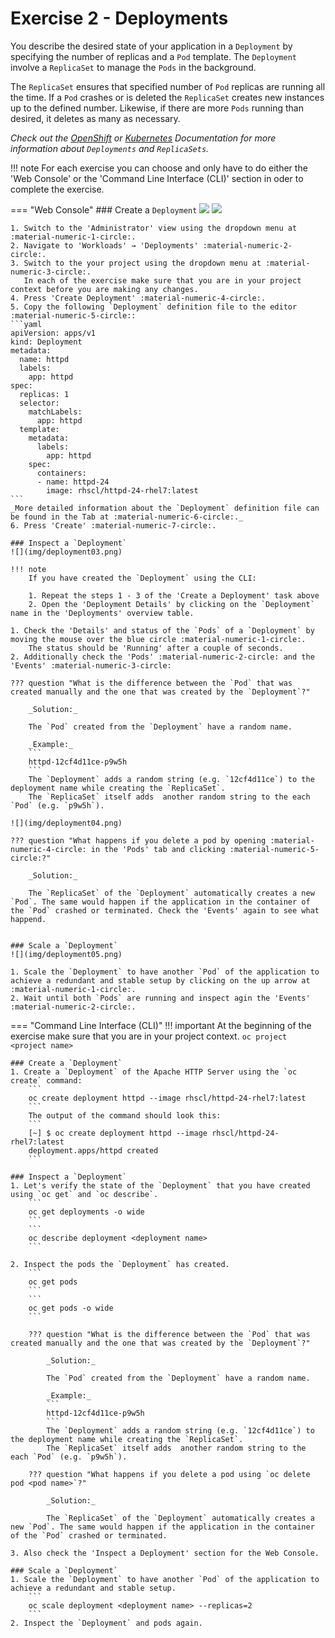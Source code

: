 # Exercise 2 - Deployments
You describe the desired state of your application in a `Deployment` by specifying the number of replicas and a `Pod` template.
The `Deployment` involve a `ReplicaSet` to manage the `Pods` in the background.

The `ReplicaSet` ensures that specified number of `Pod` replicas are running all the time.
If a `Pod` crashes or is deleted the `ReplicaSet` creates new instances up to the defined number.
Likewise, if there are more `Pods` running than desired, it deletes as many as necessary.

_Check out the [OpenShift](https://docs.openshift.com/container-platform/4.9/applications/deployments/what-deployments-are.html#deployments-repliasets_what-deployments-are) or [Kubernetes](https://kubernetes.io/docs/concepts/workloads/controllers/deployment/) Documentation for more information about `Deployments` and `ReplicaSets`._

!!! note
    For each exercise you can choose and only have to do either the 'Web Console' or the 'Command Line 
    Interface (CLI)' section in oder to complete the exercise.

=== "Web Console"
    ### Create a `Deployment`
    ![](img/deployment01.png)
    ![](img/deployment02.png)

    1. Switch to the 'Administrator' view using the dropdown menu at :material-numeric-1-circle:.
    2. Navigate to 'Workloads' → 'Deployments' :material-numeric-2-circle:.
    3. Switch to the your project using the dropdown menu at :material-numeric-3-circle:.
       In each of the exercise make sure that you are in your project context before you are making any changes.
    4. Press 'Create Deployment' :material-numeric-4-circle:.
    5. Copy the following `Deployment` definition file to the editor :material-numeric-5-circle::
    ```yaml
    apiVersion: apps/v1
    kind: Deployment
    metadata:
      name: httpd
      labels:
        app: httpd
    spec:
      replicas: 1
      selector:
        matchLabels:
          app: httpd
      template:
        metadata:
          labels:
            app: httpd
        spec:
          containers:
          - name: httpd-24
            image: rhscl/httpd-24-rhel7:latest
    ```
    _More detailed information about the `Deployment` definition file can be found in the Tab at :material-numeric-6-circle:._
    6. Press 'Create' :material-numeric-7-circle:.

    ### Inspect a `Deployment`
    ![](img/deployment03.png)

    !!! note
        If you have created the `Deployment` using the CLI:

        1. Repeat the steps 1 - 3 of the 'Create a Deployment' task above
        2. Open the 'Deployment Details' by clicking on the `Deployment` name in the 'Deployments' overview table. 

    1. Check the 'Details' and status of the `Pods` of a `Deployment` by moving the mouse over the blue circle :material-numeric-1-circle:.
        The status should be 'Running' after a couple of seconds.
    2. Additionally check the 'Pods' :material-numeric-2-circle: and the 'Events' :material-numeric-3-circle:

    ??? question "What is the difference between the `Pod` that was created manually and the one that was created by the `Deployment`?"

        _Solution:_

        The `Pod` created from the `Deployment` have a random name.

        _Example:_
        ```
        httpd-12cf4d11ce-p9w5h
        ```
        The `Deployment` adds a random string (e.g. `12cf4d11ce`) to the deployment name while creating the `ReplicaSet`.
        The `ReplicaSet` itself adds  another random string to the each `Pod` (e.g. `p9w5h`).
  
    ![](img/deployment04.png)

    ??? question "What happens if you delete a pod by opening :material-numeric-4-circle: in the 'Pods' tab and clicking :material-numeric-5-circle:?"

        _Solution:_

        The `ReplicaSet` of the `Deployment` automatically creates a new `Pod`. The same would happen if the application in the container of the `Pod` crashed or terminated. Check the 'Events' again to see what happend.
    
    
    ### Scale a `Deployment`
    ![](img/deployment05.png)

    1. Scale the `Deployment` to have another `Pod` of the application to achieve a redundant and stable setup by clicking on the up arrow at :material-numeric-1-circle:.
    2. Wait until both `Pods` are running and inspect agin the 'Events' :material-numeric-2-circle:.

=== "Command Line Interface (CLI)"
    !!! important
        At the beginning of the exercise make sure that you are in your project context. 
        ```
        oc project <project name> 
        ```

    ### Create a `Deployment`
    1. Create a `Deployment` of the Apache HTTP Server using the `oc create` command:
        ```
        oc create deployment httpd --image rhscl/httpd-24-rhel7:latest
        ```
        The output of the command should look this:
        ```
        [~] $ oc create deployment httpd --image rhscl/httpd-24-rhel7:latest
        deployment.apps/httpd created
        ```

    ### Inspect a `Deployment`
    1. Let's verify the state of the `Deployment` that you have created using `oc get` and `oc describe`.
        ```
        oc get deployments -o wide
        ```
        ```
        oc describe deployment <deployment name>
        ```

    2. Inspect the pods the `Deployment` has created.
        ```
        oc get pods
        ```
        ```
        oc get pods -o wide
        ```

        ??? question "What is the difference between the `Pod` that was created manually and the one that was created by the `Deployment`?"

            _Solution:_

            The `Pod` created from the `Deployment` have a random name.

            _Example:_
            ```
            httpd-12cf4d11ce-p9w5h
            ```
            The `Deployment` adds a random string (e.g. `12cf4d11ce`) to the deployment name while creating the `ReplicaSet`.
            The `ReplicaSet` itself adds  another random string to the each `Pod` (e.g. `p9w5h`).

        ??? question "What happens if you delete a pod using `oc delete pod <pod name>`?"

            _Solution:_

            The `ReplicaSet` of the `Deployment` automatically creates a new `Pod`. The same would happen if the application in the container of the `Pod` crashed or terminated.

    3. Also check the 'Inspect a Deployment' section for the Web Console.
    
    ### Scale a `Deployment`
    1. Scale the `Deployment` to have another `Pod` of the application to achieve a redundant and stable setup.
        ```
        oc scale deployment <deployment name> --replicas=2
        ```
    2. Inspect the `Deployment` and pods again.